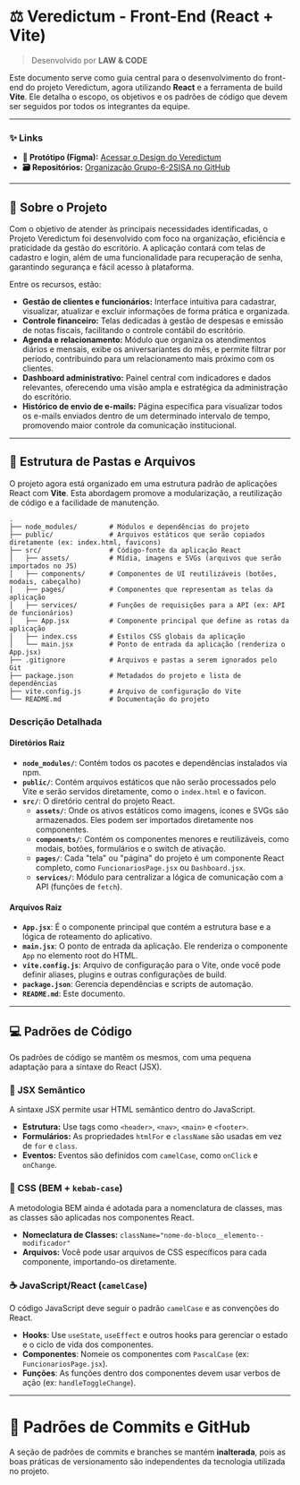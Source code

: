 # ⚖️ Veredictum - Front-End (React + Vite)

> Desenvolvido por **LAW & CODE**

Este documento serve como guia central para o desenvolvimento do front-end do projeto Veredictum, agora utilizando **React** e a ferramenta de build **Vite**. Ele detalha o escopo, os objetivos e os padrões de código que devem ser seguidos por todos os integrantes da equipe.

-----

### ✨ Links

  - **🎨 Protótipo (Figma):** [Acessar o Design do Veredictum](https://www.figma.com/design/meiG9fy7id9U1DlL7A6RVk/Prot%C3%B3tipo-Veredictum---Grupo-6?node-id=0-1&p=f&t=16LDYPX1MWmyOh9Y-0)
  - **🗃️ Repositórios:** [Organização Grupo-6-2SISA no GitHub](https://github.com/Grupo-6-2SISA)

-----

## 🎯 Sobre o Projeto

Com o objetivo de atender às principais necessidades identificadas, o Projeto Veredictum foi desenvolvido com foco na organização, eficiência e praticidade da gestão do escritório. A aplicação contará com telas de cadastro e login, além de uma funcionalidade para recuperação de senha, garantindo segurança e fácil acesso à plataforma.

Entre os recursos, estão:

  - **Gestão de clientes e funcionários:** Interface intuitiva para cadastrar, visualizar, atualizar e excluir informações de forma prática e organizada.
  - **Controle financeiro:** Telas dedicadas à gestão de despesas e emissão de notas fiscais, facilitando o controle contábil do escritório.
  - **Agenda e relacionamento:** Módulo que organiza os atendimentos diários e mensais, exibe os aniversariantes do mês, e permite filtrar por período, contribuindo para um relacionamento mais próximo com os clientes.
  - **Dashboard administrativo:** Painel central com indicadores e dados relevantes, oferecendo uma visão ampla e estratégica da administração do escritório.
  - **Histórico de envio de e-mails:** Página específica para visualizar todos os e-mails enviados dentro de um determinado intervalo de tempo, promovendo maior controle da comunicação institucional.

-----

## 📁 Estrutura de Pastas e Arquivos

O projeto agora está organizado em uma estrutura padrão de aplicações React com **Vite**. Esta abordagem promove a modularização, a reutilização de código e a facilidade de manutenção.

```
.
├── node_modules/        # Módulos e dependências do projeto
├── public/              # Arquivos estáticos que serão copiados diretamente (ex: index.html, favicons)
├── src/                 # Código-fonte da aplicação React
│   ├── assets/          # Mídia, imagens e SVGs (arquivos que serão importados no JS)
│   ├── components/      # Componentes de UI reutilizáveis (botões, modais, cabeçalho)
│   ├── pages/           # Componentes que representam as telas da aplicação
│   ├── services/        # Funções de requisições para a API (ex: API de funcionários)
│   ├── App.jsx          # Componente principal que define as rotas da aplicação
│   ├── index.css        # Estilos CSS globais da aplicação
│   └── main.jsx         # Ponto de entrada da aplicação (renderiza o App.jsx)
├── .gitignore           # Arquivos e pastas a serem ignorados pelo Git
├── package.json         # Metadados do projeto e lista de dependências
├── vite.config.js       # Arquivo de configuração do Vite
└── README.md            # Documentação do projeto
```

### Descrição Detalhada

#### Diretórios Raiz

  - **`node_modules/`**: Contém todos os pacotes e dependências instalados via npm.
  - **`public/`**: Contém arquivos estáticos que não serão processados pelo Vite e serão servidos diretamente, como o `index.html` e o favicon.
  - **`src/`**: O diretório central do projeto React.
      - **`assets/`**: Onde os ativos estáticos como imagens, ícones e SVGs são armazenados. Eles podem ser importados diretamente nos componentes.
      - **`components/`**: Contém os componentes menores e reutilizáveis, como modais, botões, formulários e o switch de ativação.
      - **`pages/`**: Cada "tela" ou "página" do projeto é um componente React completo, como `FuncionariosPage.jsx` ou `Dashboard.jsx`.
      - **`services/`**: Módulo para centralizar a lógica de comunicação com a API (funções de `fetch`).

#### Arquivos Raiz

  - **`App.jsx`**: É o componente principal que contém a estrutura base e a lógica de roteamento do aplicativo.
  - **`main.jsx`**: O ponto de entrada da aplicação. Ele renderiza o componente `App` no elemento root do HTML.
  - **`vite.config.js`**: Arquivo de configuração para o Vite, onde você pode definir aliases, plugins e outras configurações de build.
  - **`package.json`**: Gerencia dependências e scripts de automação.
  - **`README.md`**: Este documento.

-----

## 💻 Padrões de Código

Os padrões de código se mantêm os mesmos, com uma pequena adaptação para a sintaxe do React (JSX).

### 📜 JSX Semântico

A sintaxe JSX permite usar HTML semântico dentro do JavaScript.

  - **Estrutura:** Use tags como `<header>`, `<nav>`, `<main>` e `<footer>`.
  - **Formulários:** As propriedades `htmlFor` e `className` são usadas em vez de `for` e `class`.
  - **Eventos:** Eventos são definidos com `camelCase`, como `onClick` e `onChange`.

### 🎨 CSS (BEM + `kebab-case`)

A metodologia BEM ainda é adotada para a nomenclatura de classes, mas as classes são aplicadas nos componentes React.

  - **Nomeclatura de Classes:** `className="nome-do-bloco__elemento--modificador"`
  - **Arquivos:** Você pode usar arquivos de CSS específicos para cada componente, importando-os diretamente.

### ☕ JavaScript/React (`camelCase`)

O código JavaScript deve seguir o padrão `camelCase` e as convenções do React.

  - **Hooks**: Use `useState`, `useEffect` e outros hooks para gerenciar o estado e o ciclo de vida dos componentes.
  - **Componentes**: Nomeie os componentes com `PascalCase` (ex: `FuncionariosPage.jsx`).
  - **Funções**: As funções dentro dos componentes devem usar verbos de ação (ex: `handleToggleChange`).

-----

# 🚀 Padrões de Commits e GitHub

A seção de padrões de commits e branches se mantém **inalterada**, pois as boas práticas de versionamento são independentes da tecnologia utilizada no projeto.